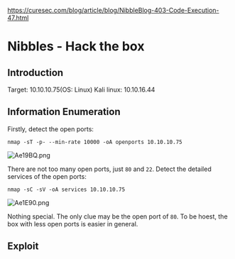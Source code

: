 https://curesec.com/blog/article/blog/NibbleBlog-403-Code-Execution-47.html

# Nibbles - Hack the box

## Introduction

Target: 10.10.10.75(OS: Linux)
Kali linux: 10.10.16.44

## Information Enumeration

Firstly, detect the open ports:

```
nmap -sT -p- --min-rate 10000 -oA openports 10.10.10.75
```

![Ae19BQ.png](https://s2.ax1x.com/2019/03/17/Ae19BQ.png)

There are not too many open ports, just `80` and `22`. Detect the detailed services of the open ports:

```
nmap -sC -sV -oA services 10.10.10.75
```

![Ae1E90.png](https://s2.ax1x.com/2019/03/17/Ae1E90.png)

Nothing special. The only clue may be the open port of `80`. To be hoest, the box with less open ports is easier in general.

## Exploit




